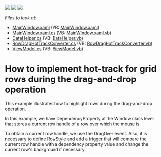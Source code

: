 <!-- default badges list -->
![](https://img.shields.io/endpoint?url=https://codecentral.devexpress.com/api/v1/VersionRange/128651380/14.1.3%2B)
[![](https://img.shields.io/badge/Open_in_DevExpress_Support_Center-FF7200?style=flat-square&logo=DevExpress&logoColor=white)](https://supportcenter.devexpress.com/ticket/details/E4415)
[![](https://img.shields.io/badge/📖_How_to_use_DevExpress_Examples-e9f6fc?style=flat-square)](https://docs.devexpress.com/GeneralInformation/403183)
<!-- default badges end -->
<!-- default file list -->
*Files to look at*:

* [MainWindow.xaml](./CS/MainWindow.xaml) (VB: [MainWindow.xaml](./VB/MainWindow.xaml))
* [MainWindow.xaml.cs](./CS/MainWindow.xaml.cs) (VB: [MainWindow.xaml.vb](./VB/MainWindow.xaml.vb))
* [DataHelper.cs](./CS/Model/DataHelper.cs) (VB: [DataHelper.vb](./VB/Model/DataHelper.vb))
* [RowDragHotTrackConverter.cs](./CS/RowDragHotTrackConverter.cs) (VB: [RowDragHotTrackConverter.vb](./VB/RowDragHotTrackConverter.vb))
* [ViewModel.cs](./CS/ViewModel/ViewModel.cs) (VB: [ViewModel.vb](./VB/ViewModel/ViewModel.vb))
<!-- default file list end -->
# How to implement hot-track for grid rows during the drag-and-drop operation


<p>This example illustrates how to highlight rows during the drag-and-drop operation. </p><p>In this example, we have DependencyProperty at the Window class level that  stores a current row handle of a row over which the mouse is.</p><p>To obtain a current row handle, we use the DragOver event.  Also, it is necessary to define RowStyle and add a trigger that will compare the current row handle with a dependency property value and change the current row's background if necessary.</p>

<br/>


